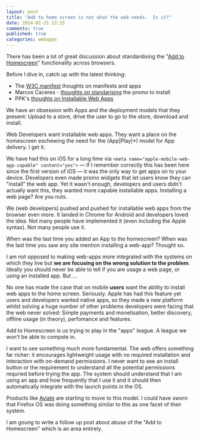 ```yaml
---
layout: post
title: "Add to home screen is not what the web needs.  Is it?"
date: 2014-02-21 12:15
comments: true
published: true
categories: webapps
---
```


There has been a lot of great discussion about standardising the "[Add to Homescreen](https://developers.google.com/chrome/mobile/docs/installtohomescreen)" functionality across browsers.

Before I dive in, catch up with the latest thinking:

*  The [W3C manifest](https://github.com/w3c/manifest) thoughts on manifests and apps 
*  Marcos Caceres - [thoughts on standarising](https://twitter.com/marcosc/status/436522185641824256) the promo to install
*  PPK's [thoughts on Installable Web Apps](http://www.quirksmode.org/blog/archives/2014/02/installable_web.html)

We have an obsession with Apps and the deployment models that they present:  Upload to a store, drive the user to go to the store, download and install.

Web Developers want installable web apps.  They want a place on the homescreen eschewing the need for the (App|Play|*) model for App delivery.  I get it.

We have had this on iOS for a long time via `<meta name="apple-mobile-web-app-capable" content="yes">` &mdash; if I remember correctly this has been here since the first version of iOS &mdash; it was the only way to get apps on to your device.  Developers even made promo widgets that let users know they can "install" the web app.  Yet it wasn't enough, developers and users didn't actually want this, they wanted more capable installable apps.  Installing a web page?  Are you nuts.

We (web developers) pushed and pushed for installable web apps from the browser even more.  It landed in Chrome for Android and developers loved the idea.  Not many people have implemented it (even including the Apple syntax).  Not many people use it.  

When was the last time you added an App to the homescreen?  When was the last time you saw any site mention installing a web-app?  Thought so.

I am not opposed to making web-apps more integrated with the systems on which they live but **we are focusing on the wrong solution to the problem**.  Ideally you should never be able to tell if you are usage a web page, or using an installed app. But ...

No one has made the case that on mobile **users** want the ability to install web apps to the home screen.  Seriously.  Apple has had this feature yet users and developers wanted native apps, so they made a new platform whilst solving a huge number of other problems developers were facing that the web never solved:  Simple payments and monetisation, better discovery, offline usage (in theory), perfomance and features.

Add to Homescreen is us trying to play in the "apps" league.  A league we won't be able to compete in.

I want to see something much more fundamental.  The web offers something far richer: it encourages lightweight usage with no required installation and interaction with on-demand permissions.  I never want to see an install button or the requirement to understand all the potential permissions requried before trying the app.  The system should understand that I am using an app and how frequently that I use it and it should then automatically integrate with the launch points in the OS.  

Products like [Aviate](http://getaviate.com/) are starting to move to this model.  I could have sworn that Firefox OS was doing something similar to this as one facet of their system.

I am goung to write a follow up post about abuse of the "Add to Homescreen" which is an area entirely.
